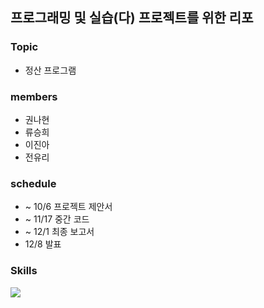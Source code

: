 ## 프로그래밍 및 실습(다) 프로젝트를 위한 리포

### Topic
- 정산 프로그램

### members
- 권나현
- 류승희
- 이진아
- 전유리

### schedule
- ~ 10/6 프로젝트 제안서
- ~ 11/17 중간 코드
- ~ 12/1 최종 보고서
- 12/8 발표

### Skills
<img src="https://img.shields.io/badge/C-A8B9CC?style=for-the-badge&logo=C&logoColor=white">
